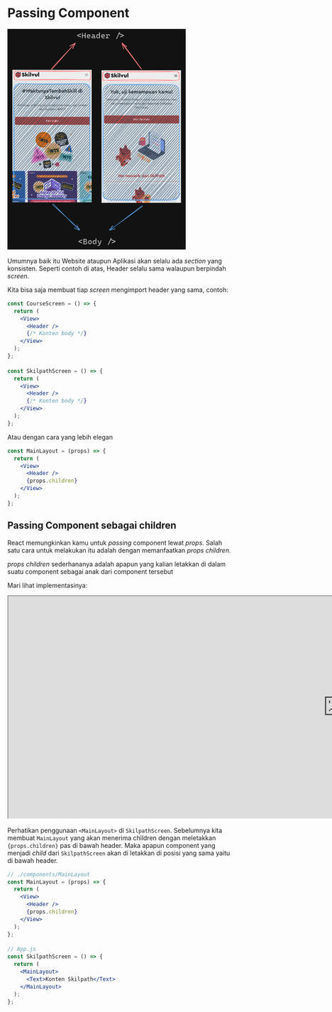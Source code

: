 # Passing Component

![Passing Component](../../Assets/Materi/Props/passing-component.png)

Umumnya baik itu Website ataupun Aplikasi akan selalu ada _section_ yang konsisten. Seperti contoh di atas, Header selalu sama walaupun berpindah _screen_.

Kita bisa saja membuat tiap _screen_ mengimport header yang sama, contoh:

```jsx
const CourseScreen = () => {
  return (
    <View>
      <Header />
      {/* Konten body */}
    </View>
  );
};

const SkilpathScreen = () => {
  return (
    <View>
      <Header />
      {/* Konten body */}
    </View>
  );
};
```

Atau dengan cara yang lebih elegan

```jsx
const MainLayout = (props) => {
  return (
    <View>
      <Header />
      {props.children}
    </View>
  );
};
```

## Passing Component sebagai children

React memungkinkan kamu untuk _passing_ component lewat _props_. Salah satu cara untuk melakukan itu adalah dengan memanfaatkan _props children_.

_props children_ sederhananya adalah apapun yang kalian letakkan di dalam suatu component sebagai anak dari component tersebut

Mari lihat implementasinya:

<div style="width: 800px;position:relative;overflow-x:auto">
<iframe src="https://snack.expo.dev/@doltons/props-component" height="500" width="1500"></iframe>
</div>

Perhatikan penggunaan `<MainLayout>` di `SkilpathScreen`. Sebelumnya kita membuat `MainLayout` yang akan menerima children dengan meletakkan `{props.children}` pas di bawah header. Maka apapun component yang menjadi _child_ dari `SkilpathScreen` akan di letakkan di posisi yang sama yaitu di bawah header.

```jsx
// ./components/MainLayout
const MainLayout = (props) => {
  return (
    <View>
      <Header />
      {props.children}
    </View>
  );
};

// App.js
const SkilpathScreen = () => {
  return (
    <MainLayout>
      <Text>Konten Skilpath</Text>
    </MainLayout>
  );
};
```

<!-- ## Passing Component lewat Props

Ada juga cara lain untuk _passing componenot_ tanpa menggunakan _props children_.

Contoh case: `Header` yang memiliki _breadcrumbs_ hanya ada di halaman detail course, `Header` yang memiliki icon profile user hanya ada di halaman `homepage` dll.

![Alt text](skilvul-header-comparison.png)

Pada contoh di atas, kedua `Header` nya serupa tapi ada perbedaan untuk halaman spesifik, Yang sebelah kiri di pakai di seluruh halaman dan hanya Header sebelah kanan yang di hanya dipakai di course detail

Gimana dong kalau kayak gini? pakai children lagi?. Bisa saja, tapi  -->

<!--
Dalam React Native, props adalah cara untuk mengirimkan data dari komponen induk ke komponen anak. Selain data, kita juga dapat mengirimkan komponen itu sendiri sebagai prop. Ini disebut "Passing Component". Passing component memungkinkan kita untuk menyusun komponen yang lebih dinamis dan dapat digunakan ulang.

**Passing Component:**
Passing component adalah ketika kita mengirimkan suatu komponen sebagai nilai prop ke komponen lain, sehingga komponen penerima bisa merender dan memanipulasi komponen tersebut.

**Contoh Kode:**

<iframe src="https://snack.expo.dev/@doltons/props-component" height="500" width="1500"></iframe>

Misalkan kita memiliki komponen `Header` yang akan ditampilkan di beberapa layar yang berbeda:

Path: `components/Header.js`

```jsx
import React from "react";
import { View, Text } from "react-native";

const Header = ({ title, children }) => {
  return (
    <View>
      <Text style={{ fontSize: 20 }}>{title}</Text>
      {children}
    </View>
  );
};

export default Header;
```

Di sini, kita memiliki prop `title` dan juga menggunakan `{props.children}` untuk merender elemen apa pun yang dilewatkan sebagai child dalam komponen.

Kemudian, kita dapat menggunakan komponen `Header` di beberapa layar dengan cara yang berbeda:

Path: `App.js`

```jsx
import React from "react";
import { View } from "react-native";
import Header from "./Header";

const ScreenA = () => {
  return (
    <View>
      <Header title="Halaman A" />
      {/* Konten layar lainnya */}
    </View>
  );
};

const ScreenB = () => {
  return (
    <View>
      <Header title="Halaman B">
        <Text>Ini adalah konten tambahan di header</Text>
      </Header>
      {/* Konten layar lainnya */}
    </View>
  );
};

const App = () => {
  return (
    <View>
      <ScreenA />
      <ScreenB />
    </View>
  );
};

export default App;
``` -->

<!-- **Penjelasan Kode:**

- Kita mengimpor komponen `Header` yang telah kita buat sebelumnya.
- Di `ScreenA`, kita hanya meneruskan prop `title` ke komponen `Header`.
- Di `ScreenB`, kita meneruskan prop `title` serta menambahkan elemen teks sebagai child di dalam komponen `Header`.

Dengan cara ini, kita dapat menggunakan komponen `Header` secara dinamis di berbagai layar dengan konten yang berbeda-beda. Ini memungkinkan kita untuk merancang komponen yang dapat digunakan ulang dan lebih fleksibel dalam menyusun antarmuka pengguna. -->

